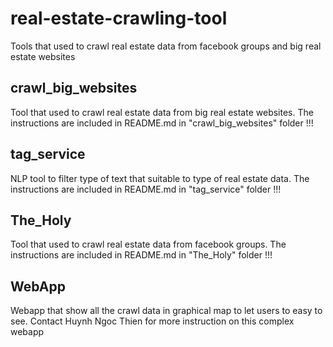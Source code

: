# real-estate-crawling-tool
Tools that used to crawl real estate data from facebook groups and big real estate websites

## crawl_big_websites

Tool that used to crawl real estate data from big real estate websites. The instructions are included in README.md in "crawl_big_websites" folder !!!

## tag_service

NLP tool to filter type of text that suitable to type of real estate data. The instructions are included in README.md in "tag_service" folder !!!

## The_Holy

Tool that used to crawl real estate data from facebook groups. The instructions are included in README.md in "The_Holy" folder !!!

## WebApp

Webapp that show all the crawl data in graphical map to let users to easy to see. Contact Huynh Ngoc Thien for more instruction on this complex webapp
